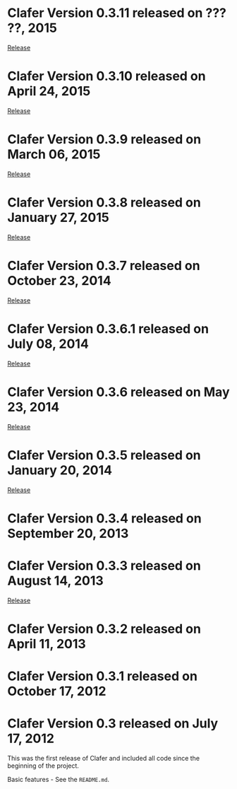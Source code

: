 # Clafer Version 0.3.11 released on ??? ??, 2015

[Release](https://github.com/gsdlab/clafer/pull/68)

# Clafer Version 0.3.10 released on April 24, 2015

[Release](https://github.com/gsdlab/clafer/pull/66)

# Clafer Version 0.3.9 released on March 06, 2015

[Release](https://github.com/gsdlab/clafer/pull/63)

# Clafer Version 0.3.8 released on January 27, 2015

[Release](https://github.com/gsdlab/clafer/pull/60)

# Clafer Version 0.3.7 released on October 23, 2014

[Release](https://github.com/gsdlab/clafer/pull/53)

# Clafer Version 0.3.6.1 released on July 08, 2014

[Release](https://github.com/gsdlab/clafer/pull/50)

# Clafer Version 0.3.6 released on May 23, 2014

[Release](https://github.com/gsdlab/clafer/pull/48)

# Clafer Version 0.3.5 released on January 20, 2014

[Release](https://github.com/gsdlab/clafer/pull/44)

# Clafer Version 0.3.4 released on September 20, 2013

# Clafer Version 0.3.3 released on August 14, 2013

[Release](https://github.com/gsdlab/clafer/pull/35)

# Clafer Version 0.3.2 released on April 11, 2013

# Clafer Version 0.3.1 released on October 17, 2012

# Clafer Version 0.3 released on July 17, 2012

This was the first release of Clafer and included all code since the beginning of the project.

Basic features - See the `README.md`.
